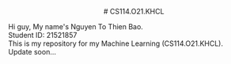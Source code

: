 <p align="center">
<img scr = https://github.com/jbz26/CS114.O21.KHCL/assets/94024704/be8bd25c-78e8-46ba-82bf-bf56e72ba081>
# CS114.O21.KHCL
</p>
Hi guy, My name's Nguyen To Thien Bao. <br/>
Student ID: 21521857 <br/>
This is my repository for my Machine Learning (CS114.O21.KHCL). <br/>
Update soon...
